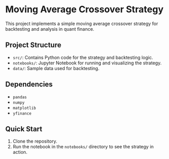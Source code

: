 # Moving Average Crossover Strategy

This project implements a simple moving average crossover strategy for backtesting and analysis in quant finance.

## Project Structure
- `src/`: Contains Python code for the strategy and backtesting logic.
- `notebooks/`: Jupyter Notebook for running and visualizing the strategy.
- `data/`: Sample data used for backtesting.

## Dependencies
- `pandas`
- `numpy`
- `matplotlib`
- `yfinance`

## Quick Start
1. Clone the repository.
2. Run the notebook in the `notebooks/` directory to see the strategy in action.
